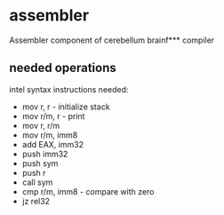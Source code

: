 # assembler
Assembler component of cerebellum brainf*** compiler

## needed operations
intel syntax instructions needed:  
 - mov r, r - initialize stack
 - mov r/m, r - print
 - mov r, r/m
 - mov r/m, imm8 
 - add EAX, imm32
 - push imm32
 - push sym
 - push r
 - call sym
 - cmp r/m, imm8 - compare with zero
 - jz rel32